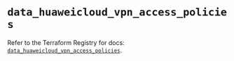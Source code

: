 # `data_huaweicloud_vpn_access_policies`

Refer to the Terraform Registry for docs: [`data_huaweicloud_vpn_access_policies`](https://registry.terraform.io/providers/huaweicloud/huaweicloud/1.71.1/docs/data-sources/vpn_access_policies).
